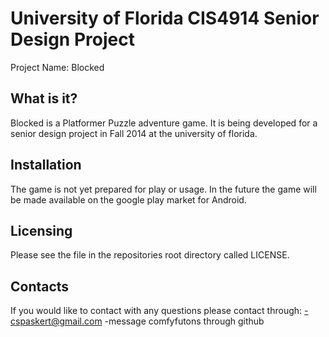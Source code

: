 University of Florida CIS4914 Senior Design Project
==================================================

Project Name: Blocked

  What is it?
  -----------
  Blocked is a Platformer Puzzle adventure game.
  It is being developed for a senior design project in Fall 2014 at the university of florida.


  Installation
  ------------
  The game is not yet prepared for play or usage.
  In the future the game will be made available on the google play market for Android.


  Licensing
  ---------
  Please see the file in the repositories root directory called LICENSE.
  

  Contacts
  --------
  If you would like to contact with any questions please contact through:
    -cspaskert@gmail.com 
    -message comfyfutons through github
